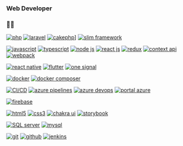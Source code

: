 ### Web Developer 

### 👨‍💻 
[![php](https://img.shields.io/badge/-php-white?style=flat&logo=php&link=https://github.com/karoldiasb)](https://github.com/karoldiasb) 
[![laravel](https://img.shields.io/badge/-laravel-white?style=flat&logo=laravel&link=https://github.com/karoldiasb)](https://github.com/karoldiasb) 
[![cakephp](https://img.shields.io/badge/-cakephp-white?style=flat&logo=cakephp&link=https://github.com/karoldiasb)](https://github.com/karoldiasb)]
[![slim framework](https://img.shields.io/badge/-slim-green?style=flat&link=https://github.com/karoldiasb)](https://github.com/karoldiasb) 

[![javascript](https://img.shields.io/badge/-javascript-white?style=flat&logo=javascript&link=https://github.com/karoldiasb)](https://github.com/karoldiasb)
[![typescript](https://img.shields.io/badge/-typescript-white?style=flat&logo=typescript&link=https://github.com/karoldiasb)](https://github.com/karoldiasb) 
[![node js](https://img.shields.io/badge/-nodejs-green?style=flat&logo=nodedotjs&logoColor=white&link=https://github.com/karoldiasb)](https://github.com/karoldiasb)
[![react js](https://img.shields.io/badge/-reactjs-white?style=flat&logo=react&link=https://github.com/karoldiasb)](https://github.com/karoldiasb)
[![redux](https://img.shields.io/badge/-redux-purple?style=flat&logo=redux&link=https://github.com/karoldiasb)](https://github.com/karoldiasb)
[![context api](https://img.shields.io/badge/-contextapi-white?style=flat&logo=react&link=https://github.com/karoldiasb)](https://github.com/karoldiasb)
[![webpack](https://img.shields.io/badge/-webpack-white?style=flat&logo=webpack&link=https://github.com/karoldiasb)](https://github.com/karoldiasb)

[![react native](https://img.shields.io/badge/-reactnative-white?style=flat&logo=react&link=https://github.com/karoldiasb)](https://github.com/karoldiasb)
[![flutter](https://img.shields.io/badge/-flutter-blue?style=flat&logo=flutter&link=https://github.com/karoldiasb)](https://github.com/karoldiasb)
[![one signal](https://img.shields.io/badge/-onesignal-orange?style=flat&logo=onesignal&logo=react&link=https://github.com/karoldiasb)](https://github.com/karoldiasb)

[![docker](https://img.shields.io/badge/-docker-white?style=flat&logo=docker&link=https://github.com/karoldiasb)](https://github.com/karoldiasb)
[![docker composer](https://img.shields.io/badge/-dockercompose-white?style=flat&logo=docker&link=https://github.com/karoldiasb)](https://github.com/karoldiasb)

[![CI/CD](https://img.shields.io/badge/-CICD-white?style=flat&link=https://github.com/karoldiasb)](https://github.com/karoldiasb)
[![azure pipelines](https://img.shields.io/badge/-azurepipelines-blue?style=flat&logo=azure-pipelines&link=https://github.com/karoldiasb)](https://github.com/karoldiasb)
[![azure devops](https://img.shields.io/badge/-azuredevops-blue?style=flat&logo=azuredevops&link=https://github.com/karoldiasb)](https://github.com/karoldiasb)
[![portal azure](https://img.shields.io/badge/-portalazure-blue?style=flat&logo=azureportal&logo=azuredevops&link=https://github.com/karoldiasb)](https://github.com/karoldiasb)

[![firebase](https://img.shields.io/badge/-firebase-white?style=flat&logo=firebase&logo=firebase&link=https://github.com/karoldiasb)](https://github.com/karoldiasb)

[![html5](https://img.shields.io/badge/-html5-E34F26?style=flat&logo=html5&logoColor=white&link=https://github.com/karoldiasb)](https://github.com/karoldiasb) 
[![css3](https://img.shields.io/badge/-css3-1572B6?style=flat&logo=css3&link=https://github.com/karoldiasb)](https://github.com/karoldiasb) 
[![chakra ui](https://img.shields.io/badge/-chakraui-white?style=flat&logo=chakraui&logo=html5&logoColor=white&link=https://github.com/karoldiasb)](https://github.com/karoldiasb) 
[![storybook](https://img.shields.io/badge/-storybook-white?style=flat&logo=storybook&link=https://github.com/karoldiasb)](https://github.com/karoldiasb) 

[![SQL server](https://img.shields.io/badge/-SQLserver-1572B6?style=flat&logo=microsoft-sql-server&link=https://github.com/karoldiasb)](https://github.com/karoldiasb) 
[![mysql](https://img.shields.io/badge/-mysql-white?style=flat&logo=mysql&link=https://github.com/karoldiasb)](https://github.com/karoldiasb) 

[![git](https://img.shields.io/badge/-git-black?style=flat&logo=git&link=https://github.com/karoldiasb)](https://github.com/karoldiasb)
[![github](https://img.shields.io/badge/-github-181717?style=flat&logo=github&link=https://github.com/karoldiasb)](https://github.com/karoldiasb)
[![jenkins](https://img.shields.io/badge/-jenkins-white?style=flat&logo=jenkins&link=https://github.com/karoldiasb)](https://github.com/karoldiasb)

<!--
**karoldiasb/karoldiasb** is a ✨ _special_ ✨ repository because its `README.md` (this file) appears on your GitHub profile.

Here are some ideas to get you started:

- 🔭 I’m currently working on ...
- 🌱 I’m currently learning ...
- 👯 I’m looking to collaborate on ...
- 🤔 I’m looking for help with ...
- 💬 Ask me about ...
- 📫 How to reach me: ...
- 😄 Pronouns: ...
- ⚡ Fun fact: ...
-->
